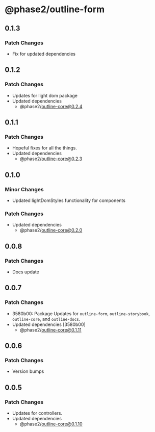 # @phase2/outline-form

## 0.1.3

### Patch Changes

- Fix for updated dependencies

## 0.1.2

### Patch Changes

- Updates for light dom package
- Updated dependencies
  - @phase2/outline-core@0.2.4

## 0.1.1

### Patch Changes

- Hopeful fixes for all the things.
- Updated dependencies
  - @phase2/outline-core@0.2.3

## 0.1.0

### Minor Changes

- Updated lightDomStyles functionality for components

### Patch Changes

- Updated dependencies
  - @phase2/outline-core@0.2.0

## 0.0.8

### Patch Changes

- Docs update

## 0.0.7

### Patch Changes

- 3580b00: Package Updates for `outline-form`, `outline-storybook`, `outline-core`, and `outline-docs`.
- Updated dependencies [3580b00]
  - @phase2/outline-core@0.1.11

## 0.0.6

### Patch Changes

- Version bumps

## 0.0.5

### Patch Changes

- Updates for controllers.
- Updated dependencies
  - @phase2/outline-core@0.1.10
